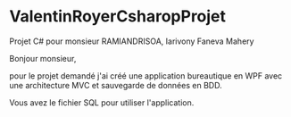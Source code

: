 # ValentinRoyerCsharopProjet
Projet C# pour monsieur RAMIANDRISOA, Iarivony Faneva Mahery

Bonjour monsieur,

pour le projet demandé j'ai créé une application bureautique en WPF avec une architecture MVC et sauvegarde de données en BDD.

Vous avez le fichier SQL pour utiliser l'application.
